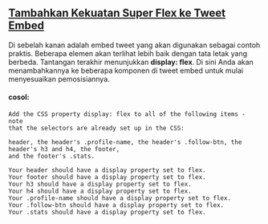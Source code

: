 ## [Tambahkan Kekuatan Super Flex ke Tweet Embed](https://learn.freecodecamp.org/responsive-web-design/css-flexbox/add-flex-superpowers-to-the-tweet-embed)

Di sebelah kanan adalah embed tweet yang akan digunakan sebagai contoh praktis. Beberapa elemen akan terlihat lebih baik dengan tata letak yang berbeda. Tantangan terakhir menunjukkan **display: flex**. Di sini Anda akan menambahkannya ke beberapa komponen di tweet embed untuk mulai menyesuaikan pemosisiannya.

#### cosol:

```
Add the CSS property display: flex to all of the following items - note 
that the selectors are already set up in the CSS:

header, the header's .profile-name, the header's .follow-btn, the header's h3 and h4, the footer, 
and the footer's .stats.

Your header should have a display property set to flex.
Your footer should have a display property set to flex.
Your h3 should have a display property set to flex.
Your h4 should have a display property set to flex.
Your .profile-name should have a display property set to flex.
Your .follow-btn should have a display property set to flex.
Your .stats should have a display property set to flex.
```





